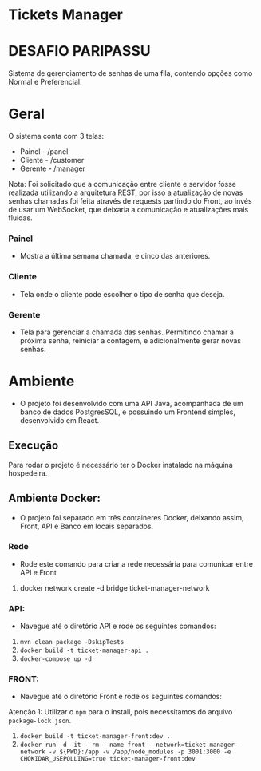 # Tickets Manager

# DESAFIO PARIPASSU #

Sistema de gerenciamento de senhas de uma fila, contendo opções como Normal e Preferencial.

# Geral
O sistema conta com 3 telas:
- Painel - /panel
- Cliente - /customer
- Gerente - /manager

Nota: Foi solicitado que a comunicação entre cliente e servidor fosse realizada utilizando a arquitetura REST, por isso a atualização de novas senhas chamadas foi feita através de requests partindo do Front, ao invés de usar um WebSocket, que deixaria a comunicação e atualizações mais fluídas.

### Painel
- Mostra a última semana chamada, e cinco das anteriores.

### Cliente
- Tela onde o cliente pode escolher o tipo de senha que deseja.

### Gerente
- Tela para gerenciar a chamada das senhas. Permitindo chamar a próxima senha, reiniciar a contagem, e adicionalmente gerar novas senhas.


# Ambiente
- O projeto foi desenvolvido com uma API Java, acompanhada de um banco de dados PostgresSQL, e possuindo um Frontend simples, desenvolvido em React.

## Execução
Para rodar o projeto é necessário ter o Docker instalado na máquina hospedeira.

## Ambiente Docker:
- O projeto foi separado em três containeres Docker, deixando assim, Front, API e Banco em locais separados.

### Rede
- Rode este comando para criar a rede necessária para comunicar entre API e Front

1. docker network create -d bridge ticket-manager-network

### API: 
- Navegue até o diretório API e rode os seguintes comandos:

1. `mvn clean package -DskipTests`
2. `docker build -t ticket-manager-api .`
3. `docker-compose up -d`

### FRONT:
- Navegue até o diretório Front e rode os seguintes comandos:

Atenção 1: Utilizar o `npm` para o install, pois necessitamos do arquivo `package-lock.json`.

1. `docker build -t ticket-manager-front:dev .`
2. `docker run -d -it --rm --name front --network=ticket-manager-network -v ${PWD}:/app -v /app/node_modules -p 3001:3000 -e CHOKIDAR_USEPOLLING=true ticket-manager-front:dev`
